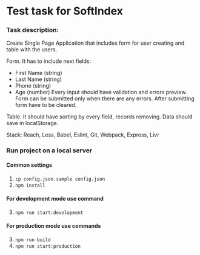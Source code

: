 # Test task for SoftIndex
### Task description:
Create Single Page Application that includes form for user creating and table with the users.

Form. It has to include next fields:
  * First Name (string)
  * Last Name (string)
  * Phone (string)
  * Age (number)
Every input should have validation and errors preview. Form can be submitted only when there are any errors. After submitting form have to be cleared.

Table. It should have sorting by every field, records removing. Data should save in localStorage.

Stack: Reach, Less, Babel, Eslint, Git, Webpack, Express, Livr


### Run project on a local server
#### Common settings
1. `cp config.json.sample config.json`
2. `npm install`

#### For development mode use command
3. `npm run start:development`

#### For production mode use commands
3. `npm run build`
4. `npm run start:production`
